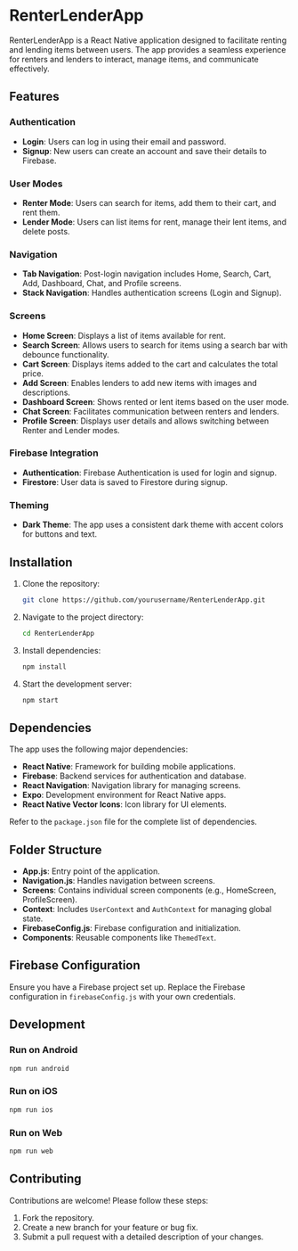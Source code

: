 # RenterLenderApp

RenterLenderApp is a React Native application designed to facilitate renting and lending items between users. The app provides a seamless experience for renters and lenders to interact, manage items, and communicate effectively.

## Features

### Authentication
- **Login**: Users can log in using their email and password.
- **Signup**: New users can create an account and save their details to Firebase.

### User Modes
- **Renter Mode**: Users can search for items, add them to their cart, and rent them.
- **Lender Mode**: Users can list items for rent, manage their lent items, and delete posts.

### Navigation
- **Tab Navigation**: Post-login navigation includes Home, Search, Cart, Add, Dashboard, Chat, and Profile screens.
- **Stack Navigation**: Handles authentication screens (Login and Signup).

### Screens
- **Home Screen**: Displays a list of items available for rent.
- **Search Screen**: Allows users to search for items using a search bar with debounce functionality.
- **Cart Screen**: Displays items added to the cart and calculates the total price.
- **Add Screen**: Enables lenders to add new items with images and descriptions.
- **Dashboard Screen**: Shows rented or lent items based on the user mode.
- **Chat Screen**: Facilitates communication between renters and lenders.
- **Profile Screen**: Displays user details and allows switching between Renter and Lender modes.

### Firebase Integration
- **Authentication**: Firebase Authentication is used for login and signup.
- **Firestore**: User data is saved to Firestore during signup.

### Theming
- **Dark Theme**: The app uses a consistent dark theme with accent colors for buttons and text.

## Installation

1. Clone the repository:
   ```bash
   git clone https://github.com/yourusername/RenterLenderApp.git
   ```

2. Navigate to the project directory:
   ```bash
   cd RenterLenderApp
   ```

3. Install dependencies:
   ```bash
   npm install
   ```

4. Start the development server:
   ```bash
   npm start
   ```

## Dependencies

The app uses the following major dependencies:
- **React Native**: Framework for building mobile applications.
- **Firebase**: Backend services for authentication and database.
- **React Navigation**: Navigation library for managing screens.
- **Expo**: Development environment for React Native apps.
- **React Native Vector Icons**: Icon library for UI elements.

Refer to the `package.json` file for the complete list of dependencies.

## Folder Structure

- **App.js**: Entry point of the application.
- **Navigation.js**: Handles navigation between screens.
- **Screens**: Contains individual screen components (e.g., HomeScreen, ProfileScreen).
- **Context**: Includes `UserContext` and `AuthContext` for managing global state.
- **FirebaseConfig.js**: Firebase configuration and initialization.
- **Components**: Reusable components like `ThemedText`.

## Firebase Configuration

Ensure you have a Firebase project set up. Replace the Firebase configuration in `firebaseConfig.js` with your own credentials.

## Development

### Run on Android
```bash
npm run android
```

### Run on iOS
```bash
npm run ios
```

### Run on Web
```bash
npm run web
```

## Contributing

Contributions are welcome! Please follow these steps:
1. Fork the repository.
2. Create a new branch for your feature or bug fix.
3. Submit a pull request with a detailed description of your changes.